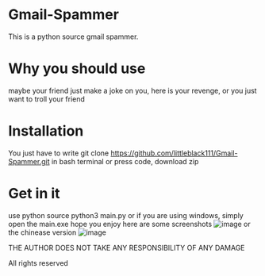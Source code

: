 # Gmail-Spammer
This is a python source gmail spammer.


# Why you should use
maybe your friend just make a joke on you, here is your revenge, or you just want to troll your friend


# Installation 
You just have to write git clone https://github.com/littleblack111/Gmail-Spammer.git in bash terminal or press code, download zip


# Get in it
use python source python3 main.py or if you are using windows, simply open the main.exe
hope you enjoy
here are some screenshots
![image](https://user-images.githubusercontent.com/97672521/182281471-9eea1ab5-aa90-4ba4-9bf0-58271c128251.png)
or the chinease version
![image](https://user-images.githubusercontent.com/97672521/182290982-ebf63513-6d1b-4617-884b-5b5f90fab092.png)


THE AUTHOR DOES NOT TAKE ANY RESPONSIBILITY OF ANY DAMAGE

All rights reserved

